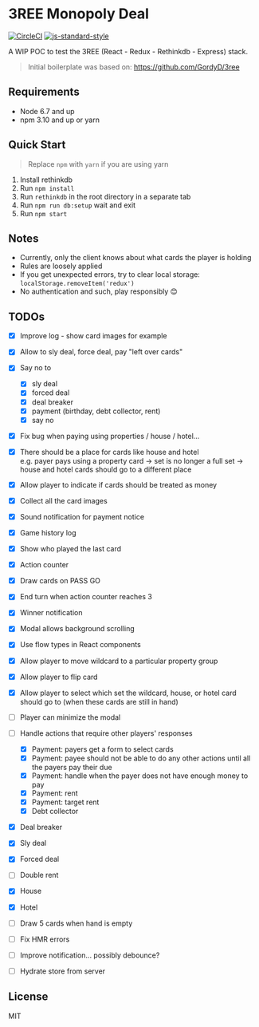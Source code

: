 3REE Monopoly Deal
===================

[![CircleCI](https://circleci.com/gh/baopham/3ree-monopoly-deal.svg?style=svg)](https://circleci.com/gh/baopham/3ree-monopoly-deal)
[![js-standard-style](https://img.shields.io/badge/code%20style-standard-brightgreen.svg)](http://standardjs.com/)  

A WIP POC to test the 3REE (React - Redux - Rethinkdb - Express) stack.

> Initial boilerplate was based on: https://github.com/GordyD/3ree


Requirements
------------
* Node 6.7 and up
* npm 3.10 and up or yarn


Quick Start
----------

> Replace `npm` with `yarn` if you are using yarn

1. Install rethinkdb
1. Run `npm install`
1. Run `rethinkdb` in the root directory in a separate tab
1. Run `npm run db:setup` wait and exit
1. Run `npm start`


Notes
-----

- Currently, only the client knows about what cards the player is holding
- Rules are loosely applied
- If you get unexpected errors, try to clear local storage: `localStorage.removeItem('redux')`
- No authentication and such, play responsibly :blush:


TODOs
-----

- [x] Improve log - show card images for example
- [x] Allow to sly deal, force deal, pay "left over cards"
- [x] Say no to
  - [x] sly deal
  - [x] forced deal
  - [x] deal breaker
  - [x] payment (birthday, debt collector, rent)
  - [x] say no
- [x] Fix bug when paying using properties / house / hotel...
- [x] There should be a place for cards like house and hotel  
      e.g. payer pays using a property card -> set is no longer a full set -> house and hotel cards should go to a different place
- [x] Allow player to indicate if cards should be treated as money
- [x] Collect all the card images
- [x] Sound notification for payment notice
- [x] Game history log
- [x] Show who played the last card
- [x] Action counter
- [x] Draw cards on PASS GO
- [x] End turn when action counter reaches 3
- [x] Winner notification
- [x] Modal allows background scrolling
- [x] Use flow types in React components
- [x] Allow player to move wildcard to a particular property group
- [x] Allow player to flip card
- [x] Allow player to select which set the wildcard, house, or hotel card should go to (when these cards are still in hand)
- [ ] Player can minimize the modal
- [ ] Handle actions that require other players' responses
  - [x] Payment: payers get a form to select cards
  - [x] Payment: payee should not be able to do any other actions until all the payers pay their due
  - [x] Payment: handle when the payer does not have enough money to pay
  - [x] Payment: rent
  - [x] Payment: target rent
  - [x] Debt collector
- [x] Deal breaker
- [x] Sly deal
- [x] Forced deal
- [ ] Double rent
- [x] House
- [x] Hotel
- [ ] Draw 5 cards when hand is empty
- [ ] Fix HMR errors
- [ ] Improve notification... possibly debounce?
- [ ] Hydrate store from server


License
--------
MIT
